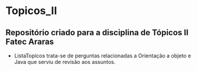 # Topicos_II
## Repositório criado para a disciplina de Tópicos II Fatec Araras
* ListaTopicos trata-se de perguntas relacionadas a Orientação a objeto e Java que serviu de revisão aos assuntos.


